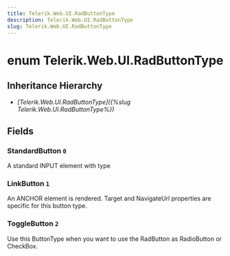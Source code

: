 ```yaml
---
title: Telerik.Web.UI.RadButtonType
description: Telerik.Web.UI.RadButtonType
slug: Telerik.Web.UI.RadButtonType
---
```


# enum Telerik.Web.UI.RadButtonType

## Inheritance Hierarchy

* *[Telerik.Web.UI.RadButtonType]({%slug Telerik.Web.UI.RadButtonType%})*

## Fields

### StandardButton `0`

A standard INPUT element with type

### LinkButton `1`

An ANCHOR element is rendered. Target and NavigateUrl properties are specific for this button type.

### ToggleButton `2`

Use this ButtonType when you want to use the RadButton as RadioButton or CheckBox.


